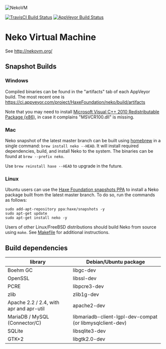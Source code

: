 ![NekoVM](http://nekovm.org/img/header.jpg)

[![TravisCI Build Status](https://travis-ci.org/HaxeFoundation/neko.svg?branch=master)](https://travis-ci.org/HaxeFoundation/neko)
[![AppVeyor Build Status](https://ci.appveyor.com/api/projects/status/github/HaxeFoundation/neko?branch=master&svg=true)](https://ci.appveyor.com/project/HaxeFoundation/neko)

# Neko Virtual Machine

See http://nekovm.org/

## Snapshot Builds

### Windows

Compiled binaries can be found in the "artifacts" tab of each AppVeyor build. The most recent one is
https://ci.appveyor.com/project/HaxeFoundation/neko/build/artifacts

Note that you may need to install [Microsoft Visual C++ 2010 Redistributable Package (x86)](https://www.microsoft.com/en-us/download/details.aspx?id=5555), in case it complains "MSVCR100.dll" is missing.

### Mac

Neko snapshot of the latest master branch can be built using [homebrew](http://brew.sh/) in a single command: `brew install neko --HEAD`. It will install required dependencies, build, and install Neko to the system. The binaries can be found at `brew --prefix neko`.

Use `brew reinstall haxe --HEAD` to upgrade in the future.

### Linux

Ubuntu users can use the [Haxe Foundation snapshots PPA](https://launchpad.net/~haxe/+archive/ubuntu/snapshots) to install a Neko package built from the latest master branch. To do so, run the commands as follows:
```
sudo add-apt-repository ppa:haxe/snapshots -y
sudo apt-get update
sudo apt-get install neko -y
```

Users of other Linux/FreeBSD distributions should build Neko from source using `make`. See [Makefile](Makefile) for additional instructions.

## Build dependencies

| library                                 | Debian/Ubuntu package                                     |
|-----------------------------------------|-----------------------------------------------------------|
| Boehm GC                                | libgc-dev                                                 |
| OpenSSL                                 | libssl-dev                                                |
| PCRE                                    | libpcre3-dev                                              |
| zlib                                    | zlib1g-dev                                                |
| Apache 2.2 / 2.4, with apr and apr-util | apache2-dev                                               |
| MariaDB / MySQL (Connector/C)           | libmariadb-client-lgpl-dev-compat (or libmysqlclient-dev) |
| SQLite                                  | libsqlite3-dev                                            |
| GTK+2                                   | libgtk2.0-dev                                             |
